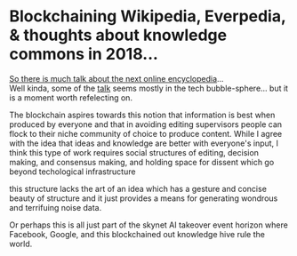 # Blockchaining Wikipedia, Everpedia, & thoughts about knowledge commons in 2018...

[So there is much talk about the next online encyclopedia](https://qz.com/1151073/wikipedias-cofounder-on-how-hes-creating-a-bigger-better-rival-on-the-blockchain/)...  
Well kinda, some of the [talk](https://www.wired.com/story/everipedia-blockchain/) seems mostly in the tech bubble-sphere... but it is a moment worth refelecting on.

The blockchain aspires towards this notion that information is best when produced by everyone and that in avoiding editing supervisors people can flock to their niche community of choice to produce content. While I agree with the idea that ideas and knowledge are better with everyone's input, I think this type of work requires social structures of editing, decision making, and consensus making, and holding space for dissent which go beyond techological infrastructure

this structure lacks the art of an idea which has a gesture and concise beauty of structure and it just provides a means for generating wondrous and terrifuing noise data.

Or perhaps this is all just part of the skynet AI takeover event horizon where Facebook, Google, and this blockchained out knowledge hive rule the world.
